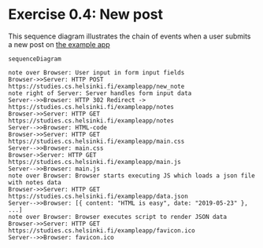 # Exercise 0.4: New post
This sequence diagram illustrates the chain of events when a user submits a new post on [the example app](https://studies.cs.helsinki.fi/exampleapp/notes)


```mermaid
sequenceDiagram

note over Browser: User input in form input fields
Browser->>Server: HTTP POST https://studies.cs.helsinki.fi/exampleapp/new_note
note right of Server: Server handles form input data
Server-->>Browser: HTTP 302 Redirect -> https://studies.cs.helsinki.fi/exampleapp/notes
Browser->>Server: HTTP GET https://studies.cs.helsinki.fi/exampleapp/notes
Server-->>Browser: HTML-code
Browser->>Server: HTTP GET https://studies.cs.helsinki.fi/exampleapp/main.css
Server-->>Browser: main.css
Browser->Server: HTTP GET https://studies.cs.helsinki.fi/exampleapp/main.js
Server-->>Browser: main.js
note over Browser: Browser starts executing JS which loads a json file with notes data
Browser->>Server: HTTP GET https://studies.cs.helsinki.fi/exampleapp/data.json
Server-->>Browser: [{ content: "HTML is easy", date: "2019-05-23" }, ...]
note over Browser: Browser executes script to render JSON data
Browser->>Server: HTTP GET https://studies.cs.helsinki.fi/exampleapp/favicon.ico
Server-->>Browser: favicon.ico

```